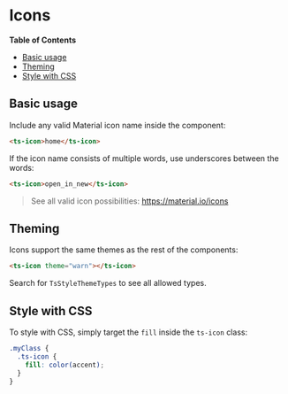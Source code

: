 <h1>Icons</h1>


<!-- START doctoc generated TOC please keep comment here to allow auto update -->
<!-- DON'T EDIT THIS SECTION, INSTEAD RE-RUN doctoc TO UPDATE -->
**Table of Contents**

- [Basic usage](#basic-usage)
- [Theming](#theming)
- [Style with CSS](#style-with-css)

<!-- END doctoc generated TOC please keep comment here to allow auto update -->


## Basic usage

Include any valid Material icon name inside the component:

```html
<ts-icon>home</ts-icon>
```

If the icon name consists of multiple words, use underscores between the words:

```html
<ts-icon>open_in_new</ts-icon>
```

> See all valid icon possibilities: https://material.io/icons


## Theming

Icons support the same themes as the rest of the components:

```html
<ts-icon theme="warn"></ts-icon>
```

Search for `TsStyleThemeTypes` to see all allowed types.


## Style with CSS

To style with CSS, simply target the `fill` inside the `ts-icon` class:

```scss
.myClass {
  .ts-icon {
    fill: color(accent);
  }
}
```
